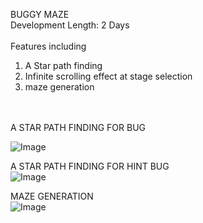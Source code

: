 <Header1> BUGGY MAZE </Header1><br>
Development Length: 2 Days
<br>
<br>
Features including <br>
<ol>
  <li> A Star path finding
  <li> Infinite scrolling effect at stage selection
  <li> maze generation
</ol>

<br>
<br>
<Header2> A STAR PATH FINDING FOR BUG</Header2><br>

![Image](https://github.com/user-attachments/assets/0e1e9d84-62bd-43da-aca8-f0d98cb50435)
<br>

<Header2> A STAR PATH FINDING FOR HINT BUG </Header2><br>
![Image](https://github.com/user-attachments/assets/3d36a7b7-815f-442f-b030-1f89e2743267)
<br>

<Header2> MAZE GENERATION </Header2><br>
![Image](https://github.com/user-attachments/assets/d1eb1bec-06cf-442b-a7ae-d33532abfd20)
<br>
